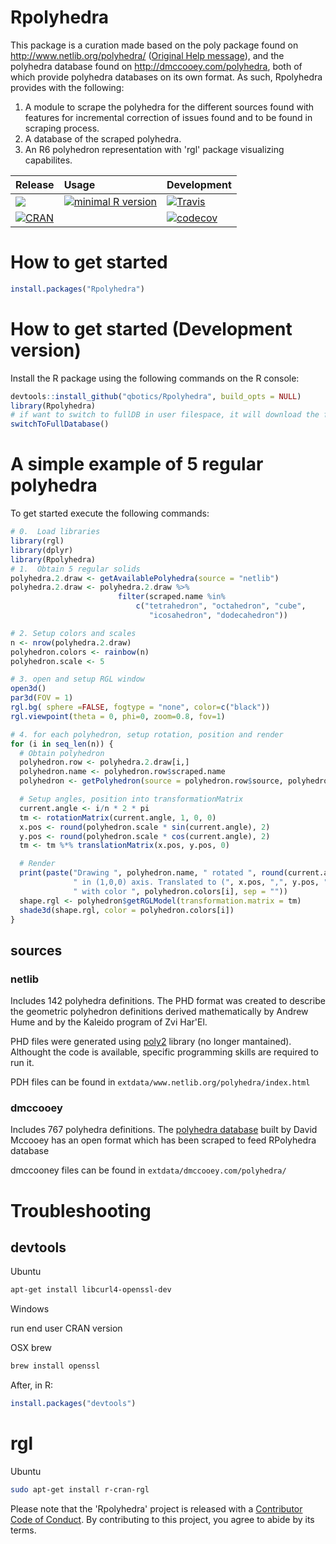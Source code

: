 # Rpolyhedra

 <!-- Polyhedra database scraped from publically available sources using R6 objects and 'rgl' visualizing capabilities. -->

 This package is a curation made based on the poly package found on http://www.netlib.org/polyhedra/ ([Original Help message](poly_original_help_message.html)), and the polyhedra database found on http://dmccooey.com/polyhedra, both of which provide polyhedra databases on its own format. As such, Rpolyhedra provides with the following:

 1. A module to scrape the polyhedra for the different sources found with features for incremental correction of issues found and to be found in scraping process.
 1. A database of the scraped polyhedra.
 1. An R6 polyhedron representation with 'rgl' package visualizing capabilites.


| Release | Usage | Development |
|:--------|:------|:------------|
| [![](https://badges.ropensci.org/157_status.svg)](https://github.com/ropensci/onboarding/issues/157)| [![minimal R version](https://img.shields.io/badge/R%3E%3D-3.4.0-blue.svg)](https://cran.r-project.org/) | [![Travis](https://travis-ci.org/qbotics/Rpolyhedra.svg?branch=master)](https://travis-ci.org/qbotics/Rpolyhedra) |
| [![CRAN](http://www.r-pkg.org/badges/version/Rpolyhedra)](https://cran.r-project.org/package=Rpolyhedra) | | [![codecov](https://codecov.io/gh/qbotics/Rpolyhedra/branch/master/graph/badge.svg)](https://codecov.io/gh/qbotics/Rpolyhedra) |

# How to get started
```R
install.packages("Rpolyhedra")
```

# How to get started (Development version)

Install the R package using the following commands on the R console:

```R
devtools::install_github("qbotics/Rpolyhedra", build_opts = NULL)
library(Rpolyhedra)
# if want to switch to fullDB in user filespace, it will download the full database
switchToFullDatabase()
```

# A simple example of 5 regular polyhedra

To get started execute the following commands:

```R
# 0.  Load libraries
library(rgl)
library(dplyr)
library(Rpolyhedra)
# 1.  Obtain 5 regular solids
polyhedra.2.draw <- getAvailablePolyhedra(source = "netlib")
polyhedra.2.draw <- polyhedra.2.draw %>%
                        filter(scraped.name %in%
                            c("tetrahedron", "octahedron", "cube",
                               "icosahedron", "dodecahedron"))

# 2. Setup colors and scales
n <- nrow(polyhedra.2.draw)
polyhedron.colors <- rainbow(n)
polyhedron.scale <- 5

# 3. open and setup RGL window
open3d()
par3d(FOV = 1)
rgl.bg( sphere =FALSE, fogtype = "none", color=c("black"))
rgl.viewpoint(theta = 0, phi=0, zoom=0.8, fov=1)

# 4. for each polyhedron, setup rotation, position and render
for (i in seq_len(n)) {
  # Obtain polyhedron
  polyhedron.row <- polyhedra.2.draw[i,]
  polyhedron.name <- polyhedron.row$scraped.name
  polyhedron <- getPolyhedron(source = polyhedron.row$source, polyhedron.name)

  # Setup angles, position into transformationMatrix
  current.angle <- i/n * 2 * pi
  tm <- rotationMatrix(current.angle, 1, 0, 0)
  x.pos <- round(polyhedron.scale * sin(current.angle), 2)
  y.pos <- round(polyhedron.scale * cos(current.angle), 2)
  tm <- tm %*% translationMatrix(x.pos, y.pos, 0)

  # Render
  print(paste("Drawing ", polyhedron.name, " rotated ", round(current.angle, 2),
              " in (1,0,0) axis. Translated to (", x.pos, ",", y.pos, ",0)",
              " with color ", polyhedron.colors[i], sep = ""))
  shape.rgl <- polyhedron$getRGLModel(transformation.matrix = tm)
  shade3d(shape.rgl, color = polyhedron.colors[i])
}

```
## sources
### netlib
 Includes 142 polyhedra definitions.
 The PHD format was created to describe the geometric polyhedron definitions derived mathematically by Andrew Hume and by the Kaleido program of Zvi Har'El.

 PHD files were generated using [poly2](http://www.netlib.org/poly2/readme) library (no longer mantained). Althought the code is available, specific programming skills are required to run it.

PDH files can be found in `extdata/www.netlib.org/polyhedra/index.html`

### dmccooey
Includes 767 polyhedra definitions.
The [polyhedra database](http://dmccooey.com/polyhedra/) built by David Mccooey has an open format which has been scraped to feed RPolyhedra database

dmccooney files can be found in `extdata/dmccooey.com/polyhedra/`

# Troubleshooting

## devtools
Ubuntu

```bash
apt-get install libcurl4-openssl-dev
```

Windows

run end user CRAN version

OSX brew

```bash
brew install openssl
```
After, in R:

```R
install.packages("devtools")
```

# rgl

Ubuntu
```bash
sudo apt-get install r-cran-rgl
```

Please note that the 'Rpolyhedra' project is released with a [Contributor Code of Conduct](CODE_OF_CONDUCT.md). By contributing to this project, you agree to abide by its terms.
